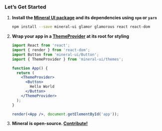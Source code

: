 ### Let’s Get Started

1. **Install the [Mineral UI package](https://www.npmjs.com/package/mineral-ui)
and its dependencies using `npm` or `yarn`**

    ```bash
    npm install --save mineral-ui glamor glamorous react react-dom
    ```

1. **Wrap your app in a [ThemeProvider](/components/theme-provider) at its root for styling**

    ```jsx
    import React from 'react';
    import { render } from 'react-dom';
    import Button from 'mineral-ui/Button';
    import { ThemeProvider } from 'mineral-ui/themes';

    function App() {
      return (
        <ThemeProvider>
          <Button>
            Hello World
          </Button>
        </ThemeProvider>
      );
    }

    render(<App />, document.getElementById('app'));
    ```

1. **Mineral is open-source. [Contribute!](https://github.com/mineral-ui/mineral-ui)**
